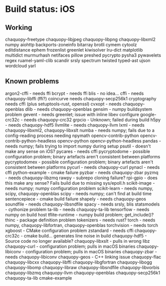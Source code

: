 # Build status: iOS

## Working
chaquopy-freetype
chaquopy-libjpeg
chaquopy-libpng
chaquopy-libxml2
numpy
aiohttp
backports-zoneinfo
bitarray
brotli
cymem
cytoolz
editdistance
ephem
frozenlist
greenlet
kiwisolver
lru-dict
matplotlib
multidict
murmurhash
netifaces
pillow
preshed
pycrypto
pysha3
pywavelets
regex
ruamel-yaml-clib
scandir
srsly
spectrum
twisted
typed-ast
ujson
wordcloud
yarl

## Known problems

argon2-cffi - needs ffi
bcrypt - needs ffi
blis - no idea...
cffi - needs chaquopy-libffi (ffi?)
coincurve needs chaquopy-secp256k1
cryptography needs cffi (plus setuptools-rust, openssl)
cvxopt - needs chaquopy-openblas
dlib - needs chaquopy-openblas
gensim - numpy buildsystem problem
gevent - needs greenlet; issue with inline libev configure
google-crc32c - needs chaquopy-crc32
grpcio - Unknown; failed during build
h5py - needs chaquopy-hdf5
llvmlite - needs chaquopy-llvm
lxml - needs chaquopy-libxml2, chaquopy-libxslt
numba - needs numpy; fails due to a config-reading process needing npymath
opencv-contrib-python
opencv-contrib-python-headless
opencv-python
opencv-python-headless
pandas - needs numpy; fails trying to import numpy during setup
psutil - doesn't make any sense on iOS?
pycares - needs cffi
pycryptodome - possible configuration problem; binary artefacts aren't consistent between platforms
pycryptodomex - possible configuration problem; binary artefacts aren't consistent between platforms
pycurl - needs chaquopy-curl
pynacl - needs cffi
python-example - cmake failure
pyzbar - needs chaquopy-zbar
pyzmq - needs chaquopy-libzmq
rawpy - subrepo cloning failure?
rpi-gpio - does this make any sense? Fails build due to missing sys/epoll.h
scikit-image - needs numpy; numpy configuration problem
scikit-learn - needs numpy, scipy, chaquopy-openblas
scipy - needs numpy; can't find at build time
sentencepiece - cmake build failure
shapely - needs chaquopy-geos
soundfile - needs chaquopy-libsndfile
spacy - needs srsly, blis
statsmodels - cythonize problem
ta-lib - needs chaquopy-ta-lib
tensorflow - needs numpy on build host
tflite-runtime - numpy build problem; get_include()?
thinc - package definition problem
tokenizers - needs rust?
torch - needs numpy, chaquopy-libfortran, chaquopy-openblas
torchvision - needs torch
xgboost - CMake configuration problem
zstandard - needs cffi
chaquopy-crc32c - cmake build... generates line noise in build
chaquopy-hdf5 - Source code no longer available?
chaquopy-libxslt - pulls in wrong libz
chaquopy-curl - configuration problem; pulls in macOS binaries
chaquopy-libiconv - configuration problem; pulls in macOS binaries
chaquopy-zbar - needs chaquopy-libiconv
chaquopy-geos - C++ linking issue
chaquopy-flac
chaquopy-libcxx
chaquopy-libffi
chaquopy-libgfortran
chaquopy-libogg
chaquopy-libomp
chaquopy-libraw
chaquopy-libsndfile
chaquopy-libvorbis
chaquopy-libzmq
chaquopy-llvm
chaquopy-openblas
chaquopy-secp256k1
chaquopy-ta-lib
cmake-example




